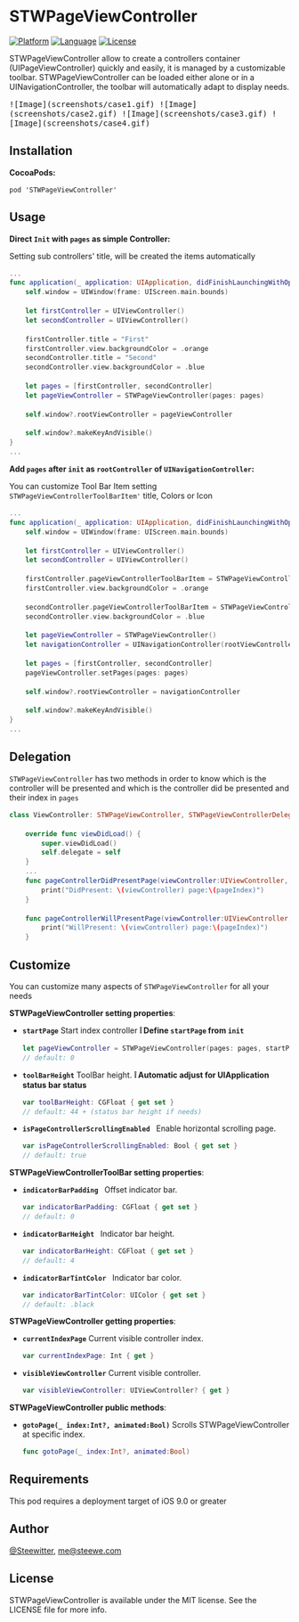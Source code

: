 # STWPageViewController


[![Platform](http://img.shields.io/badge/platform-iOS-blue.svg?style=flat
)](https://developer.apple.com/iphone/index.action)
[![Language](http://img.shields.io/badge/language-Swift-brightgreen.svg?style=flat
)](https://developer.apple.com/swift)
[![License](http://img.shields.io/badge/license-MIT-lightgrey.svg?style=flat
)](http://mit-license.org)

STWPageViewController allow to create a controllers container (UIPageViewController) quickly and easily, it is managed by a customizable toolbar. STWPageViewController can be loaded either alone or in a UINavigationController, the toolbar will automatically adapt to display needs.

<kbd>
![Image](screenshots/case1.gif) ![Image](screenshots/case2.gif) ![Image](screenshots/case3.gif) ![Image](screenshots/case4.gif)
</kbd>

## Installation

**CocoaPods:**

```
pod 'STWPageViewController'
```

## Usage

**Direct `Init` with `pages` as simple Controller:**

Setting sub controllers' title, will be created the items automatically

```swift
...
func application(_ application: UIApplication, didFinishLaunchingWithOptions launchOptions: [UIApplicationLaunchOptionsKey: Any]?) -> Bool {
	self.window = UIWindow(frame: UIScreen.main.bounds)
	
	let firstController = UIViewController()
	let secondController = UIViewController()

	firstController.title = "First"
	firstController.view.backgroundColor = .orange
	secondController.title = "Second"
	secondController.view.backgroundColor = .blue
	
	let pages = [firstController, secondController]
	let pageViewController = STWPageViewController(pages: pages)

	self.window?.rootViewController = pageViewController

	self.window?.makeKeyAndVisible()
}
...
```
**Add `pages` after `init` as `rootController` of `UINavigationController`:**

You can customize Tool Bar Item setting `STWPageViewControllerToolBarItem'` title, Colors or Icon

```swift
...
func application(_ application: UIApplication, didFinishLaunchingWithOptions launchOptions: [UIApplicationLaunchOptionsKey: Any]?) -> Bool {
	self.window = UIWindow(frame: UIScreen.main.bounds)
	
	let firstController = UIViewController()
	let secondController = UIViewController()

	firstController.pageViewControllerToolBarItem = STWPageViewControllerToolBarItem(title: "First", normalColor: .orange, selectedColor: .red)
	firstController.view.backgroundColor = .orange
	
	secondController.pageViewControllerToolBarItem = STWPageViewControllerToolBarItem(image: UIImage(named :"iconDefault"), selectedImage: UIImage(named :"iconSelected"))
	secondController.view.backgroundColor = .blue
	
	let pageViewController = STWPageViewController()
	let navigationController = UINavigationController(rootViewController: pageViewController)
	
	let pages = [firstController, secondController]
	pageViewController.setPages(pages: pages) 

	self.window?.rootViewController = navigationController

	self.window?.makeKeyAndVisible()
}
...
```


## Delegation

`STWPageViewController` has two methods in order to know which is the controller will be presented and which is the controller did be presented and their index in `pages`

```swift
class ViewController: STWPageViewController, STWPageViewControllerDelegate {

    override func viewDidLoad() {
        super.viewDidLoad()
        self.delegate = self
    }
    ...
    func pageControllerDidPresentPage(viewController:UIViewController, pageIndex:Int) {
        print("DidPresent: \(viewController) page:\(pageIndex)")
    }
    
    func pageControllerWillPresentPage(viewController:UIViewController, pageIndex:Int) {
        print("WillPresent: \(viewController) page:\(pageIndex)")
    }

```


## Customize

You can customize many aspects of `STWPageViewController` for all your needs

**STWPageViewController setting properties**:

* **`startPage`** Start index controller
**❕ Define `startPage` from `init`**

  ```swift
  let pageViewController = STWPageViewController(pages: pages, startPage:1)
  // default: 0
  ```

* **`toolBarHeight`** ToolBar height.
**❕ Automatic adjust for UIApplication status bar status**

  ```swift
  var toolBarHeight: CGFloat { get set }
  // default: 44 + (status bar height if needs)
  ```
  
* **`isPageControllerScrollingEnabled `** Enable horizontal scrolling page.

  ```swift
  var isPageControllerScrollingEnabled: Bool { get set }
  // default: true
  ```
 
  
**STWPageViewControllerToolBar setting properties**:

* **`indicatorBarPadding `** Offset indicator bar.

  ```swift
  var indicatorBarPadding: CGFloat { get set }
  // default: 0
  ```

* **`indicatorBarHeight `** Indicator bar height.

  ```swift
  var indicatorBarHeight: CGFloat { get set }
  // default: 4
  ```

* **`indicatorBarTintColor `** Indicator bar color.

  ```swift
  var indicatorBarTintColor: UIColor { get set }
  // default: .black
  ```
  
  
**STWPageViewController getting properties**:

* **`currentIndexPage`** Current visible controller index.

  ```swift
  var currentIndexPage: Int { get }
  ```
  
* **`visibleViewController`** Current visible controller.

  ```swift
  var visibleViewController: UIViewController? { get }
  ```
  
**STWPageViewController public methods**:

* **`gotoPage(_ index:Int?, animated:Bool)`** Scrolls STWPageViewController at specific index.

  ```swift
  func gotoPage(_ index:Int?, animated:Bool)
  ```
  
## Requirements
This pod requires a deployment target of iOS 9.0 or greater

## Author

[@Steewitter](https://twitter.com/Steewitter), [me@steewe.com](mailto:me@steewe.com)

## License

STWPageViewController is available under the MIT license. See the LICENSE file for more info.